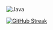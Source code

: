 ![Java](https://img.shields.io/badge/java-%23ED8BO00.svg?style=for-the-badge&logo=java&color=orange)

[![GitHub Streak](https://streak-stats.demolab.com?user=justbelieveinmyself&theme=transparent&date_format=j%20M%5B%20Y%5D&mode=weekly)](https://git.io/streak-stats)
